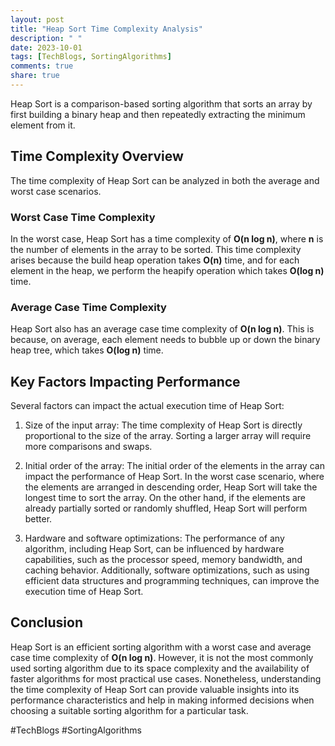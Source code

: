 ```yaml
---
layout: post
title: "Heap Sort Time Complexity Analysis"
description: " "
date: 2023-10-01
tags: [TechBlogs, SortingAlgorithms]
comments: true
share: true
---
```


Heap Sort is a comparison-based sorting algorithm that sorts an array by first building a binary heap and then repeatedly extracting the minimum element from it.

## Time Complexity Overview

The time complexity of Heap Sort can be analyzed in both the average and worst case scenarios.

### Worst Case Time Complexity

In the worst case, Heap Sort has a time complexity of **O(n log n)**, where **n** is the number of elements in the array to be sorted. This time complexity arises because the build heap operation takes **O(n)** time, and for each element in the heap, we perform the heapify operation which takes **O(log n)** time.

### Average Case Time Complexity

Heap Sort also has an average case time complexity of **O(n log n)**. This is because, on average, each element needs to bubble up or down the binary heap tree, which takes **O(log n)** time.

## Key Factors Impacting Performance

Several factors can impact the actual execution time of Heap Sort:

1. Size of the input array: The time complexity of Heap Sort is directly proportional to the size of the array. Sorting a larger array will require more comparisons and swaps.

2. Initial order of the array: The initial order of the elements in the array can impact the performance of Heap Sort. In the worst case scenario, where the elements are arranged in descending order, Heap Sort will take the longest time to sort the array. On the other hand, if the elements are already partially sorted or randomly shuffled, Heap Sort will perform better.

3. Hardware and software optimizations: The performance of any algorithm, including Heap Sort, can be influenced by hardware capabilities, such as the processor speed, memory bandwidth, and caching behavior. Additionally, software optimizations, such as using efficient data structures and programming techniques, can improve the execution time of Heap Sort.

## Conclusion

Heap Sort is an efficient sorting algorithm with a worst case and average case time complexity of **O(n log n)**. However, it is not the most commonly used sorting algorithm due to its space complexity and the availability of faster algorithms for most practical use cases. Nonetheless, understanding the time complexity of Heap Sort can provide valuable insights into its performance characteristics and help in making informed decisions when choosing a suitable sorting algorithm for a particular task.

#TechBlogs #SortingAlgorithms